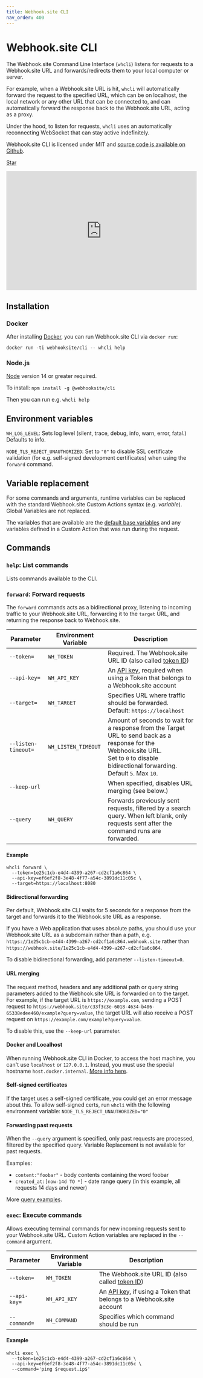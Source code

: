 ```yaml
---
title: Webhook.site CLI
nav_order: 400
---
```


# Webhook.site CLI

The Webhook.site Command Line Interface (`whcli`) listens for requests to a Webhook.site URL and forwards/redirects them to your local computer or server.

For example, when a Webhook.site URL is hit, `whcli` will automatically forward the request to the specified URL, which can be on localhost, the local network or any other URL that can be connected to, and can automatically forward the response back to the Webhook.site URL, acting as a proxy.

Under the hood, to listen for requests, `whcli` uses an automatically reconnecting WebSocket that can stay active indefinitely.

Webhook.site CLI is licensed under MIT and [source code is available on Github](https://github.com/webhooksite/cli).

<!-- Place this tag in your head or just before your close body tag. -->
<script async defer src="https://buttons.github.io/buttons.js"></script>
<!-- Place this tag where you want the button to render. -->
<a class="github-button" href="https://github.com/webhooksite/cli" data-color-scheme="no-preference: light; light: light; dark: dark;" data-icon="octicon-star" data-size="large" data-show-count="true" aria-label="Star webhooksite/cli on GitHub">Star</a>

<center><iframe width="100%" height="315" src="https://www.youtube.com/embed/KHVPI3-RZgI" frameborder="0" allow="accelerometer; autoplay; encrypted-media; gyroscope; picture-in-picture" allowfullscreen></iframe></center>

## Installation

### Docker

After installing [Docker](https://docs.docker.com/get-docker/), you can run Webhook.site CLI via `docker run`:

`docker run -ti webhooksite/cli -- whcli help`

### Node.js

[Node](https://nodejs.org/en/download) version 14 or greater required.

To install: `npm install -g @webhooksite/cli`

Then you can run e.g. `whcli help`

## Environment variables

`WH_LOG_LEVEL`: Sets log level (silent, trace, debug, info, warn, error, fatal.) Defaults to info.

`NODE_TLS_REJECT_UNAUTHORIZED`: Set to `"0"` to disable SSL certificate validation (for e.g. self-signed development certificates) when using the `forward` command.

## Variable replacement

For some commands and arguments, runtime variables can be replaced with the standard Webhook.site Custom Actions syntax (e.g. $variable$). Global Variables are not replaced.

The variables that are available are the [default base variables](/custom-actions/variables.html#base-variables) and any variables defined in a Custom Action that was run during the request.

## Commands

### `help`: List commands

Lists commands available to the CLI.

### `forward`: Forward requests

The `forward` commands acts as a bidirectional proxy, listening to incoming traffic to your Webhook.site URL, forwarding it to the `target` URL, and returning the response back to Webhook.site.

| Parameter            | Environment Variable | Description                                                                                                                                                       |
|----------------------|----------------------|-------------------------------------------------------------------------------------------------------------------------------------------------------------------|
| `--token=`           | `WH_TOKEN`           | Required. The Webhook.site URL ID (also called [token ID](/api/tokens.html#api-endpointstokens-urls-email-addresses))                                                       |
| `--api-key=`         | `WH_API_KEY`         | An [API key](/api/about.html#api-key), required when using a Token that belongs to a Webhook.site account                                                                    |
| `--target=`          | `WH_TARGET`          | Specifies URL where traffic should be forwarded.<br>Default: `https://localhost`                                                                                  |
| `--listen-timeout=`  | `WH_LISTEN_TIMEOUT`  | Amount of seconds to wait for a response from the Target URL to send back as a response for the Webhook.site URL.<br>Set to `0` to disable bidirectional forwarding.<br>Default `5`. Max `10`. |
| `--keep-url`         |                      | When specified, disables URL merging (see below.)                                                                                                                 |
| `--query   `         | `WH_QUERY`           | Forwards previously sent requests, filtered by a search query. When left blank, only requests sent after the command runs are forwarded.


#### Example

```shell
whcli forward \
  --token=1e25c1cb-e4d4-4399-a267-cd2cf1a6c864 \
  --api-key=ef6ef2f8-3e48-4f77-a54c-3891dc11c05c \ 
  --target=https://localhost:8080
```

#### Bidirectional forwarding

Per default, Webhook.site CLI waits for 5 seconds for a response from the target and forwards it to the Webhook.site URL as a response. 

If you have a Web application that uses absolute paths, you should use your Webhook.site URL as a subdomain rather than a path, e.g. `https://1e25c1cb-e4d4-4399-a267-cd2cf1a6c864.webhook.site` rather than `https://webhook.site/1e25c1cb-e4d4-4399-a267-cd2cf1a6c864`.

To disable bidirectional forwarding, add parameter `--listen-timeout=0`.

#### URL merging

The request method, headers and any additional path or query string parameters added to the Webhook.site URL is forwarded on to the target. For example, if the target URL is `https://example.com`, sending a POST request to `https://webhook.site/c33f3c3e-6018-4634-b406-65338edee460/example?query=value`, the target URL will also receive a POST request on `https://example.com/example?query=value`.

To disable this, use the `--keep-url` parameter.

#### Docker and Localhost

When running Webhook.site CLI in Docker, to access the host machine, you can't use `localhost` or `127.0.0.1`. Instead, you must use the special hostname `host.docker.internal`. [More info here](https://stackoverflow.com/a/67781603).

#### Self-signed certificates

If the target uses a self-signed certificate, you could get an error message about this. To allow self-signed certs, run `whcli` with the following environment variable: `NODE_TLS_REJECT_UNAUTHORIZED="0"`

#### Forwarding past requests

When the `--query` argument is specified, only past requests are processed, filtered by the specified query. Variable Replacement is not available for past requests.

Examples:

  * `content:"foobar"` - body contents containing the word foobar
  * `created_at:[now-14d TO *]` - date range query (in this example, all requests 14 days and newer)

More [query examples](/api/requests.html#search-query-examples).


### `exec`: Execute commands

Allows executing terminal commands for new incoming requests sent to your Webhook.site URL. Custom Action variables are replaced in the `--command` argument.

| Parameter            | Environment Variable | Description                                                                                                                                                       |
|----------------------|----------------------|-------------------------------------------------------------------------------------------------------------------------------------------------------------------|
| `--token=`           | `WH_TOKEN`           | The Webhook.site URL ID (also called [token ID](/api/tokens.html#api-endpointstokens-urls-email-addresses))                                                       |
| `--api-key=`         | `WH_API_KEY`         | An [API key](/api/about.html#api-key), if using a Token that belongs to a Webhook.site account                                                                    |
| `--command=`         | `WH_COMMAND`         | Specifies which command should be run                                                                                    |

#### Example

```shell
whcli exec \
  --token=1e25c1cb-e4d4-4399-a267-cd2cf1a6c864 \
  --api-key=ef6ef2f8-3e48-4f77-a54c-3891dc11c05c \ 
  --command='ping $request.ip$'
```